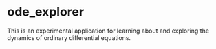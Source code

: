 # ode_explorer
This is an experimental application for learning about and exploring the dynamics of ordinary differential equations.
